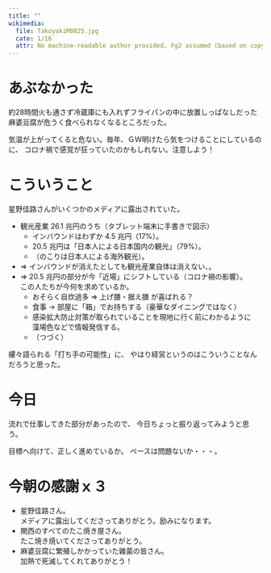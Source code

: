 ```yaml
---
title: ""
wikimedia:
  file: TakoyakiM0825.jpg
  cate: 1/16
  attr: No machine-readable author provided. Fg2 assumed (based on copyright claims). / Public domain
---
```

# あぶなかった

約28時間火も通さず冷蔵庫にも入れずフライパンの中に放置しっぱなしだった
麻婆豆腐が危うく食べられなくなるところだった。

気温が上がってくると危ない。毎年、ＧＷ明けたら気をつけることにしているのに、
コロナ禍で感覚が狂っていたのかもしれない。注意しよう！


# こういうこと

星野佳路さんがいくつかのメディアに露出されていた。

* 観光産業 26.1 兆円のうち（タブレット端末に手書きで図示）
  * インバウンドはわずか 4.5 兆円（17%）。
  * 20.5 兆円は「日本人による日本国内の観光」（79%）。
  * （のこりは日本人による海外観光）。
* => インバウンドが消えたとしても観光産業自体は消えない、。
* => 20.5 兆円の部分が今「近場」にシフトしている（コロナ禍の影響）。  
  この人たちが今何を求めているか。  
  * おそらく自炊過多 => 上げ膳・据え膳 が喜ばれる？
  * 食事 -> 部屋に「箱」でお持ちする（豪華なダイニングではなく）
  * 感染拡大防止対策が取られていることを現地に行く前にわかるように  
    藻場色などで情報発信する。
  * （つづく）

縷々語られる「打ち手の可能性」に、
やはり経営というのはこういうことなんだろうと思った。


# 今日

流れで仕事してきた部分があったので、
今日ちょっと振り返ってみようと思う。

目標へ向けて、正しく進めているか。
ペースは問題ないか・・・。


# 今朝の感謝ｘ３

* 星野佳路さん。  
  メディアに露出してくださってありがとう。励みになります。
* 関西のすべてのたこ焼き屋さん。  
  たこ焼き焼いてくださってありがとう。
* 麻婆豆腐に繁殖しかかっていた雑菌の皆さん。  
  加熱で死滅してくれてありがとう！

